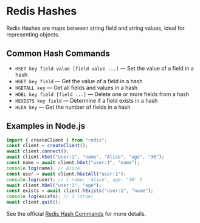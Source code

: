 # Redis Hashes

Redis Hashes are maps between string field and string values, ideal for representing objects.

## Common Hash Commands

- `HSET key field value [field value ...]` — Set the value of a field in a hash
- `HGET key field` — Get the value of a field in a hash
- `HGETALL key` — Get all fields and values in a hash
- `HDEL key field [field ...]` — Delete one or more fields from a hash
- `HEXISTS key field` — Determine if a field exists in a hash
- `HLEN key` — Get the number of fields in a hash

## Examples in Node.js

```js
import { createClient } from "redis";
const client = createClient();
await client.connect();
await client.hSet("user:1", "name", "Alice", "age", "30");
const name = await client.hGet("user:1", "name");
console.log(name); // Alice
const user = await client.hGetAll("user:1");
console.log(user); // { name: 'Alice', age: '30' }
await client.hDel("user:1", "age");
const exists = await client.hExists("user:1", "name");
console.log(exists); // 1 (true)
await client.quit();
```

See the official [Redis Hash Commands](https://redis.io/commands/?group=hash) for more details.
